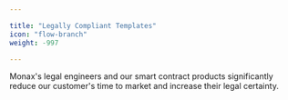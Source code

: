 ```yaml
---

title: "Legally Compliant Templates"
icon: "flow-branch"
weight: -997

---
```


Monax's legal engineers and our smart contract products significantly reduce our customer's time to market and increase their legal certainty.